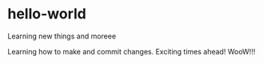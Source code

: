 # hello-world
Learning new things and moreee

Learning how to make and commit changes.
Exciting times ahead! WooW!!!
